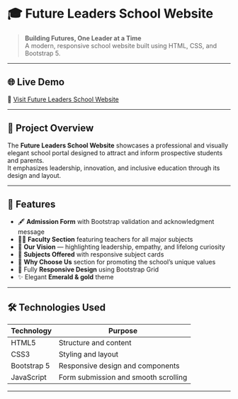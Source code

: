 # 🎓 Future Leaders School Website

> **Building Futures, One Leader at a Time**  
> A modern, responsive school website built using HTML, CSS, and Bootstrap 5.

---

## 🌐 Live Demo
🔗 [Visit Future Leaders School Website](https://Sareenashahbaz.github.io/School-System-Website/)


---

## 🏫 Project Overview
The **Future Leaders School Website** showcases a professional and visually elegant school portal designed to attract and inform prospective students and parents.  
It emphasizes leadership, innovation, and inclusive education through its design and layout.

---

## 🚀 Features

- 🖋️ **Admission Form** with Bootstrap validation and acknowledgment message  
- 👩‍🏫 **Faculty Section** featuring teachers for all major subjects  
- 🎯 **Our Vision** — highlighting leadership, empathy, and lifelong curiosity  
- 📘 **Subjects Offered** with responsive subject cards  
- 💎 **Why Choose Us** section for promoting the school’s unique values  
- 📱 Fully **Responsive Design** using Bootstrap Grid  
- ✨ Elegant **Emerald & gold** theme

---

## 🛠️ Technologies Used

| Technology | Purpose |
|-------------|----------|
| HTML5 | Structure and content |
| CSS3 | Styling and layout |
| Bootstrap 5 | Responsive design and components |
| JavaScript | Form submission and smooth scrolling |

---
